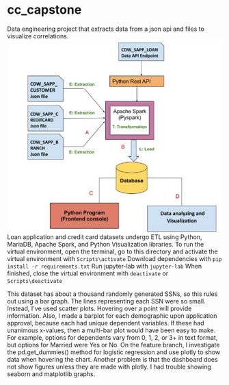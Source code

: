 # cc_capstone
Data engineering project that extracts data from a json api and files to visualize correlations.
![Dataflow](dataflow.PNG)
Loan application and credit card datasets undergo ETL using Python, MariaDB, Apache Spark, and Python Visualization libraries.
To run the virtual environment, open the terminal, go to this directory and activate the virtual environment with
`Scripts\activate`
Download dependencies with 
`pip install -r requirements.txt`
Run jupyter-lab with
`jupyter-lab`
When finished, close the virtual environment with
`deactivate` or `Scripts\deactivate`

This dataset has about a thousand randomly generated SSNs, so this rules out using a bar graph.  The lines representing each SSN were so small.  Instead, I've used scatter plots.  Hovering over a point will provide information.  Also, I made a barplot for each demographic upon application approval, because each had unique dependent variables.  If these had unanimous x-values, then a multi-bar plot would have been easy to make.  For example, options for dependents vary from 0, 1, 2, or 3+ in text format, but options for Married were Yes or No.  On the feature branch, I investigate the pd.get_dummies(<dataframe>) method for logistic regression and use plotly to show data when hovering the chart.  Another problem is that the dashboard does not show figures unless they are made with plotly.  I had trouble showing seaborn and matplotlib graphs.